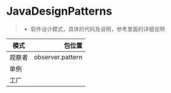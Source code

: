# JavaDesignPatterns
> * 软件设计模式，具体的代码及说明，参考里面的详细说明

| 模式       | 包位置   |
| --------  | -----:  |
| 观察者     | observer.pattern |
| 单例       |      |
| 工厂       |      |
